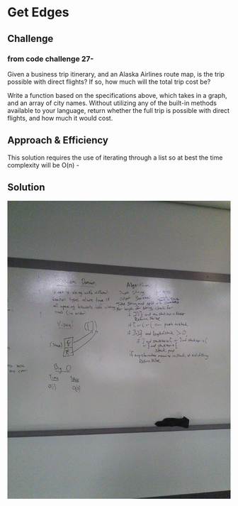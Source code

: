 # Get Edges


## Challenge
### from code challenge 27-
Given a business trip itinerary, and an Alaska Airlines route map, is the trip possible with direct flights? If so, how much will the total trip cost be?

Write a function based on the specifications above, which takes in a graph, and an array of city names. Without utilizing any of the built-in methods available to your language, return whether the full trip is possible with direct flights, and how much it would cost.

## Approach & Efficiency
This solution requires the use of iterating through a list so at best the time complexity will be O(n) -


## Solution


![](../../assets/13multi_bracket.jpg)

